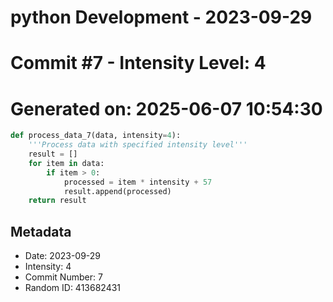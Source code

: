 ﻿# python Development - 2023-09-29
# Commit #7 - Intensity Level: 4
# Generated on: 2025-06-07 10:54:30
```python
def process_data_7(data, intensity=4):
    '''Process data with specified intensity level'''
    result = []
    for item in data:
        if item > 0:
            processed = item * intensity + 57
            result.append(processed)
    return result
```
## Metadata
- Date: 2023-09-29
- Intensity: 4
- Commit Number: 7
- Random ID: 413682431
